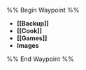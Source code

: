 
%% Begin Waypoint %%
- **[[Backup]]**
- **[[Cook]]**
- **[[Games]]**
- **Images**


%% End Waypoint %%
